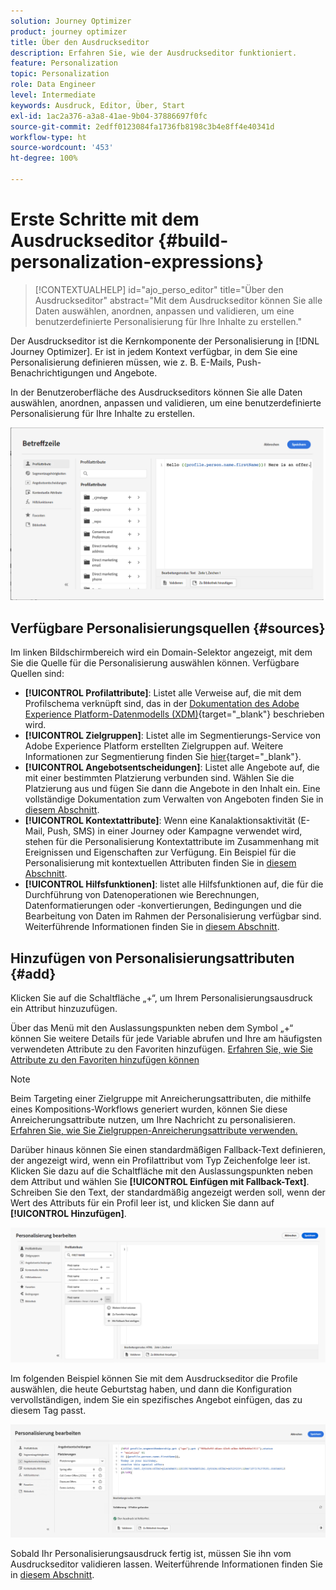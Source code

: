 ```yaml
---
solution: Journey Optimizer
product: journey optimizer
title: Über den Ausdruckseditor
description: Erfahren Sie, wie der Ausdruckseditor funktioniert.
feature: Personalization
topic: Personalization
role: Data Engineer
level: Intermediate
keywords: Ausdruck, Editor, Über, Start
exl-id: 1ac2a376-a3a8-41ae-9b04-37886697f0fc
source-git-commit: 2edff0123084fa1736fb8198c3b4e8ff4e40341d
workflow-type: ht
source-wordcount: '453'
ht-degree: 100%

---
```


# Erste Schritte mit dem Ausdruckseditor {#build-personalization-expressions}

>[!CONTEXTUALHELP]
>id="ajo_perso_editor"
>title="Über den Ausdruckseditor"
>abstract="Mit dem Ausdruckseditor können Sie alle Daten auswählen, anordnen, anpassen und validieren, um eine benutzerdefinierte Personalisierung für Ihre Inhalte zu erstellen."

Der Ausdruckseditor ist die Kernkomponente der Personalisierung in [!DNL Journey Optimizer]. Er ist in jedem Kontext verfügbar, in dem Sie eine Personalisierung definieren müssen, wie z. B. E-Mails, Push-Benachrichtigungen und Angebote.

In der Benutzeroberfläche des Ausdruckseditors können Sie alle Daten auswählen, anordnen, anpassen und validieren, um eine benutzerdefinierte Personalisierung für Ihre Inhalte zu erstellen.

![](assets/perso_ee1.png)

## Verfügbare Personalisierungsquellen {#sources}

Im linken Bildschirmbereich wird ein Domain-Selektor angezeigt, mit dem Sie die Quelle für die Personalisierung auswählen können. Verfügbare Quellen sind:

* **[!UICONTROL Profilattribute]**: Listet alle Verweise auf, die mit dem Profilschema verknüpft sind, das in der [Dokumentation des Adobe Experience Platform-Datenmodells (XDM)](https://experienceleague.adobe.com/docs/experience-platform/xdm/home.html?lang=de){target="_blank"} beschrieben wird.
* **[!UICONTROL Zielgruppen]**: Listet alle im Segmentierungs-Service von Adobe Experience Platform erstellten Zielgruppen auf. Weitere Informationen zur Segmentierung finden Sie [hier](https://experienceleague.adobe.com/docs/experience-platform/segmentation/home.html?lang=de){target="_blank"}.
* **[!UICONTROL Angebotsentscheidungen]**: Listet alle Angebote auf, die mit einer bestimmten Platzierung verbunden sind. Wählen Sie die Platzierung aus und fügen Sie dann die Angebote in den Inhalt ein. Eine vollständige Dokumentation zum Verwalten von Angeboten finden Sie in [diesem Abschnitt](../offers/get-started/starting-offer-decisioning.md).
* **[!UICONTROL Kontextattribute]**: Wenn eine Kanalaktionsaktivität (E-Mail, Push, SMS) in einer Journey oder Kampagne verwendet wird, stehen für die Personalisierung Kontextattribute im Zusammenhang mit Ereignissen und Eigenschaften zur Verfügung. Ein Beispiel für die Personalisierung mit kontextuellen Attributen finden Sie in [diesem Abschnitt](personalization-use-case.md).
* **[!UICONTROL Hilfsfunktionen]**: listet alle Hilfsfunktionen auf, die für die Durchführung von Datenoperationen wie Berechnungen, Datenformatierungen oder -konvertierungen, Bedingungen und die Bearbeitung von Daten im Rahmen der Personalisierung verfügbar sind. Weiterführende Informationen finden Sie in [diesem Abschnitt](functions/functions.md).

## Hinzufügen von Personalisierungsattributen {#add}

Klicken Sie auf die Schaltfläche „+“, um Ihrem Personalisierungsausdruck ein Attribut hinzuzufügen.

Über das Menü mit den Auslassungspunkten neben dem Symbol „+“ können Sie weitere Details für jede Variable abrufen und Ihre am häufigsten verwendeten Attribute zu den Favoriten hinzufügen. [Erfahren Sie, wie Sie Attribute zu den Favoriten hinzufügen können](personalization-favorites.md)

>[!NOTE]
>
>Beim Targeting einer Zielgruppe mit Anreicherungsattributen, die mithilfe eines Kompositions-Workflows generiert wurden, können Sie diese Anreicherungsattribute nutzen, um Ihre Nachricht zu personalisieren. [Erfahren Sie, wie Sie Zielgruppen-Anreicherungsattribute verwenden.](../audience/about-audiences.md#enrichment)

Darüber hinaus können Sie einen standardmäßigen Fallback-Text definieren, der angezeigt wird, wenn ein Profilattribut vom Typ Zeichenfolge leer ist. Klicken Sie dazu auf die Schaltfläche mit den Auslassungspunkten neben dem Attribut und wählen Sie **[!UICONTROL Einfügen mit Fallback-Text]**. Schreiben Sie den Text, der standardmäßig angezeigt werden soll, wenn der Wert des Attributs für ein Profil leer ist, und klicken Sie dann auf **[!UICONTROL Hinzufügen]**.

![](assets/attribute-details.png)

Im folgenden Beispiel können Sie mit dem Ausdruckseditor die Profile auswählen, die heute Geburtstag haben, und dann die Konfiguration vervollständigen, indem Sie ein spezifisches Angebot einfügen, das zu diesem Tag passt.

![](assets/perso_ee2.png)

Sobald Ihr Personalisierungsausdruck fertig ist, müssen Sie ihn vom Ausdruckseditor validieren lassen. Weiterführende Informationen finden Sie in [diesem Abschnitt](personalization-validation.md).
